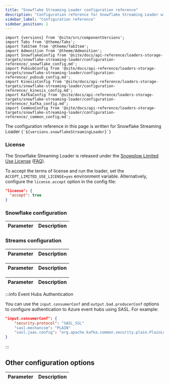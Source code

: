 ```yaml
---
title: "Snowflake Streaming Loader configuration reference"
description: "Configuration reference for Snowflake Streaming Loader with Snowflake settings and stream configurations for AWS Kinesis, GCP Pub/Sub, and Azure Kafka integration."
sidebar_label: "Configuration reference"
sidebar_position: 1
---
```


```mdx-code-block
import {versions} from '@site/src/componentVersions';
import Tabs from '@theme/Tabs';
import TabItem from '@theme/TabItem';
import Admonition from '@theme/Admonition';
import SnowflakeConfig from '@site/docs/api-reference/loaders-storage-targets/snowflake-streaming-loader/configuration-reference/_snowflake_config.md';
import PubsubConfig from '@site/docs/api-reference/loaders-storage-targets/snowflake-streaming-loader/configuration-reference/_pubsub_config.md';
import KinesisConfig from '@site/docs/api-reference/loaders-storage-targets/snowflake-streaming-loader/configuration-reference/_kinesis_config.md';
import KafkaConfig from '@site/docs/api-reference/loaders-storage-targets/snowflake-streaming-loader/configuration-reference/_kafka_config.md';
import CommonConfig from '@site/docs/api-reference/loaders-storage-targets/snowflake-streaming-loader/configuration-reference/_common_config.md';
```

<p>The configuration reference in this page is written for Snowflake Streaming Loader <code>{`${versions.snowflakeStreamingLoader}`}</code></p>

### License

The Snowflake Streaming Loader is released under the [Snowplow Limited Use License](https://docs.snowplow.io/limited-use-license-1.1/) ([FAQ](/docs/resources/limited-use-license-faq/index.md)).

To accept the terms of license and run the loader, set the `ACCEPT_LIMITED_USE_LICENSE=yes` environment variable. Alternatively, configure the `license.accept` option in the config file:

```json
"license": {
  "accept": true
}
```

### Snowflake configuration

<table>
    <thead>
        <tr>
            <th>Parameter</th>
            <th>Description</th>
        </tr>
    </thead>
    <tbody>
      <SnowflakeConfig/>
    </tbody>
</table>

### Streams configuration

<Tabs groupId="cloud" queryString>
  <TabItem value="aws" label="AWS" default>
    <table>
        <thead>
            <tr>
                <th>Parameter</th>
                <th>Description</th>
            </tr>
        </thead>
        <tbody>
          <KinesisConfig/>
        </tbody>
    </table>
  </TabItem>
  <TabItem value="gcp" label="GCP">
    <table>
        <thead>
            <tr>
                <th>Parameter</th>
                <th>Description</th>
            </tr>
        </thead>
        <tbody>
          <PubsubConfig/>
        </tbody>
    </table>
  </TabItem>
  <TabItem value="azure" label="Azure">
    <table>
        <thead>
            <tr>
                <th>Parameter</th>
                <th>Description</th>
            </tr>
        </thead>
        <tbody>
          <KafkaConfig/>
        </tbody>
    </table>

:::info Event Hubs Authentication

You can use the `input.consumerConf` and `output.bad.producerConf` options to configure authentication to Azure event hubs using SASL.  For example:

```json
"input.consumerConf": {
    "security.protocol": "SASL_SSL"
    "sasl.mechanism": "PLAIN"
    "sasl.jaas.config": "org.apache.kafka.common.security.plain.PlainLoginModule required username=\"\$ConnectionString\" password=<PASSWORD>;"
}
```

:::

  </TabItem>
</Tabs>

## Other configuration options

<table>
    <thead>
        <tr>
            <th>Parameter</th>
            <th>Description</th>
        </tr>
    </thead>
    <tbody>
      <CommonConfig/>
    </tbody>
</table>
